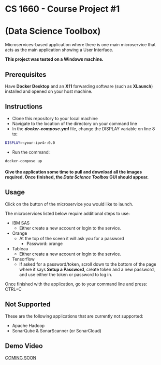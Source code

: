 # CS 1660 - Course Project #1 
# (Data Science Toolbox) 


Microservices-based  application where there is one main microservice that acts as the main application showing a User Interface.

**This project was tested on a Windows machine.**

## Prerequisites

Have **Docker Desktop** and an **X11** forwarding software (such as **XLaunch**) installed and opened on your host machine.

## Instructions

- Clone this repository to your local machine
- Navigate to the location of the directory on your command line
- In the ***docker-compose.yml*** file, change the DISPLAY variable on line 8 to:

```bash
DISPLAY=<your-ipv4>:0.0
```

- Run the command:
```bash
docker-compose up
```

#### Give the application some time to pull and download all the images required. Once finished, the ***Data Science Toolbox*** GUI should appear.

## Usage
Click on the button of the microservice you would like to launch.

The microservices listed below require additional steps to use:
- IBM SAS
  - Either create a new account or login to the service.
- Orange
  - At the top of the sceen it will ask you for a password
    - Password: orange
- Tableau
  - Either create a new account or login to the service.
- Tensorflow
  - If asked for a password/token, scroll down to the bottom of the page where it says **Setup a Password**, create token and a new password, and use either the token or password to log in.

Once finished with the application, go to your command line and press: CTRL+C


## Not Supported
These are the following applications that are currently not supported:
- Apache Hadoop
- SonarQube & SonarScanner (or SonarCloud)


## Demo Video
[COMING SOON](https://google.com/)